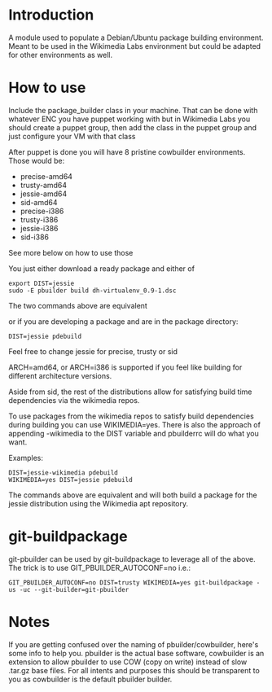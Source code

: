 Introduction
============

A module used to populate a Debian/Ubuntu package building environment. Meant to
be used in the Wikimedia Labs environment but could be adapted for other
environments as well.

How to use
==========

Include the package\_builder class in your machine. That can be done with whatever
ENC you have puppet working with but in Wikimedia Labs you should create a
puppet group, then add the class in the puppet group and just configure your VM
with that class

After puppet is done you will have 8 pristine cowbuilder environments. Those
would be:

 * precise-amd64
 * trusty-amd64
 * jessie-amd64
 * sid-amd64
 * precise-i386
 * trusty-i386
 * jessie-i386
 * sid-i386

See more below on how to use those

You just either download a ready package and either of

    export DIST=jessie
    sudo -E pbuilder build dh-virtualenv_0.9-1.dsc

The two commands above are equivalent

or if you are developing a package and are in the package directory:

    DIST=jessie pdebuild

Feel free to change jessie for precise, trusty or sid

ARCH=amd64, or ARCH=i386 is supported if you feel like building for
different architecture versions.

Aside from sid, the rest of the distributions allow for satisfying build time
dependencies via the wikimedia repos.

To use packages from the wikimedia repos to satisfy build dependencies during
building you can use WIKIMEDIA=yes. There is also the approach of appending
-wikimedia to the DIST variable and pbuilderrc will do what you want.

Examples:

    DIST=jessie-wikimedia pdebuild
    WIKIMEDIA=yes DIST=jessie pdebuild

The commands above are equivalent and will both build a package for the
jessie distribution using the Wikimedia apt repository.

git-buildpackage
================

git-pbuilder can be used by git-buildpackage to leverage all of the above. The
trick is to use GIT\_PBUILDER\_AUTOCONF=no i.e.:

    GIT_PBUILDER_AUTOCONF=no DIST=trusty WIKIMEDIA=yes git-buildpackage -us -uc --git-builder=git-pbuilder

Notes
=====

If you are getting confused over the naming of pbuilder/cowbuilder, here's some
info to help you. pbuilder is the actual base software, cowbuilder is an
extension to allow pbuilder to use COW (copy on write) instead of slow .tar.gz
base files. For all intents and purposes this should be transparent to you as
cowbuilder is the default pbuilder builder.
